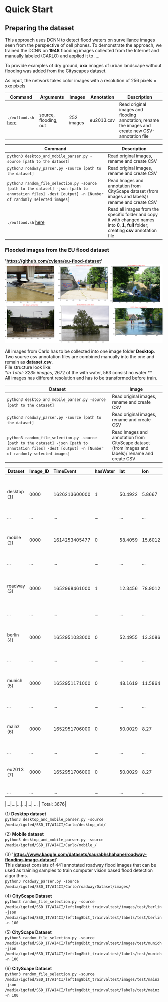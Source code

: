 # Quick Start

## Preparing the dataset

This approach uses DCNN to detect flood waters on surveillance images seen from the perspective of cell phones. To demonstrate the approach, we trained the DCNN on **1948** flooding images collected from the Internet and manually labeled (CARLO) and applied it to ....

To provide examples of dry ground, **xxx** images of urban landscape without flooding was added from the Cityscapes dataset.

As input, the network takes color images with a resolution of 256 pixels × xxx pixels

| Command | Arguments |Images | Annotation | Description |
| ---| --- |--- |--- | --- |
| ```./euflood.sh``` [here](../euflood.sh) | source, flooding, out| 252 images | eu2013.csv | Read original images and flooding annotation; rename the images and create new CSV-annotation file|



| Command | Description |
| ------------------------------------ | ------------------------------------- |
| ```python3 desktop_and_mobile_parser.py -source [path to the dataset]``` |Read original images, rename and create CSV|
| ```python3 roadway_parser.py -source [path to the dataset]``` |Read original images, rename and create CSV|
| ```python3 random_file_selection.py -source [path to the dataset] -json [path to annotation files] -dest [output] -n [Number of randomly selected images]``` |Read Images and annotation from CityScape dataset (from images and labels)/ rename and create CSV|
|```./euflood.sh``` [here](../euflood.sh) |Read all images from the specific folder and copy it with changed names into **0**, **1**, **full** folder; creating **csv** annotation file |

### Flooded images from the EU flood dataset

**'https://github.com/cvjena/eu-flood-dataset'** </br>
![Blank Diagram](random_plot_euflood.png)

All images from Carlo has to be collected into one image folder **Desktop**. Two sourse csv annotation files are combined manually into the one and remain as **dataset.csv**.</br>
File structure look like:</br>
**In Total: 3235 images*, 2672 of the with water, 563 consist no water ** </br>
All images has different resolution and has to be transformed before train.

|Dataset| Image|
|-|-|
| ```python3 desktop_and_mobile_parser.py -source [path to the dataset]```                                                                                    | Read original images, rename and create CSV                                                       |
| ```python3 roadway_parser.py -source [path to the dataset]```                                                                                               | Read original images, rename and create CSV                                                       |
| ```python3 random_file_selection.py -source [path to the dataset] -json [path to annotation files] -dest [output] -n [Number of randomly selected images]``` | Read Images and annotation from CityScape dataset (from images and labels)/ rename and create CSV |

|Dataset     |Image_ID | TimeEvent | hasWater |lat |lon |Notes |
|------------| :-- | :-- | :-- | :-- | :-- | ------------------------------------ |
|desktop (1) |0000|1626213600000|1|50.4922 |5.8667|1948 (1904 / 44) frames in Desktop dataset (Carlo) |
|...|...|...|...|...| ...      |
|mobile (2) |0000|1614253405477|0|58.4059| 15.6012| 546 (327 / 219 )frames in Mobile dataset (Carlo)           |
|...|...|...|...|...| ...      |
|roadway (3) |0000|1652968461000| 1| 12.3456| 78.9012| 882 frames in Roadway Flooding Image Dataset with flooding |
|...|...|...|...|...| ...      |
|berlin (4)|0000 |1652951033000 |0|52.4955| 13.3086| 100 randomly selected frames in Berlin without flooding   |
|...|...|...|...|...| ...      |
|munich (5)|0000| 1652951171000|0 | 48.1619| 11.5864| 100 randomly selected frames in Munich without flooding   |
|...|...|...|...|...| ...      |
|mainz (6)|0000| 1652951706000| 0 | 50.0029| 8.27| 100 randomly selected frames in Mainz without flooding    |
|...|...|...|...|...| ...      |
|eu2013 (7)|0000| 1652951706000| 0 | 50.0029| 8.27| 252 frames from EU flooding image dataset    |
|...|...|...|...|...| ...      |


|...|...|...|...|...| ... | Total: 3676|

(1) **Desktop dataset** </br>```python3 desktop_and_mobile_parser.py -source /media/igofed/SSD_1T/AI4CI/Carlo/desktop_old/```

(2) **Mobile dataset** </br>```python3 desktop_and_mobile_parser.py -source /media/igofed/SSD_1T/AI4CI/Carlo/mobile_/```

(3) **'https://www.kaggle.com/datasets/saurabhshahane/roadway-flooding-image-dataset'** </br> This dataset consists of 441 annotated roadway flood images that can be used as training samples to train computer vision based flood detection algorithms. </br>
```python3 roadway_parser.py -source /media/igofed/SSD_1T/AI4CI/Carlo/roadway/Dataset/images/```

(4) **CityScape Dataset**</br>
```python3 random_file_selection.py -source /media/igofed/SSD_1T/AI4CI/leftImg8bit_trainvaltest/images/test/berlin -json /media/igofed/SSD_1T/AI4CI/leftImg8bit_trainvaltest/labels/test/berlin -n 100```

(5) **CityScape Dataset**</br>
```python3 random_file_selection.py -source /media/igofed/SSD_1T/AI4CI/leftImg8bit_trainvaltest/images/test/munich -json /media/igofed/SSD_1T/AI4CI/leftImg8bit_trainvaltest/labels/test/munich -n 100```

(6) **CityScape Dataset**</br>
```python3 random_file_selection.py -source /media/igofed/SSD_1T/AI4CI/leftImg8bit_trainvaltest/images/test/mainz -json /media/igofed/SSD_1T/AI4CI/leftImg8bit_trainvaltest/labels/test/mainz -n 100```
